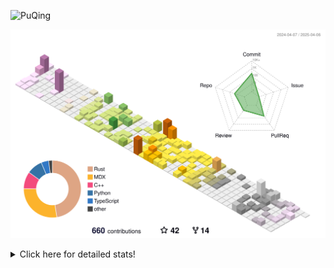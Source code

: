 ![PuQing](https://user-images.githubusercontent.com/27223114/171565019-9a56fae6-b08b-421f-99db-7e830da42371.png)

![](./profile-3d-contrib/profile-season-animate.svg)

<details>
<summary>Click here for detailed stats!</summary>

<!--START_SECTION:waka-->
![Lines of code](https://img.shields.io/badge/From%20Hello%20World%20I%27ve%20Written-1.9%20million%20lines%20of%20code-blue)

**🐱 My GitHub Data** 

> 📦 440.2 kB Used in GitHub's Storage 
 > 
> 🏆 127 Contributions in the Year 2025
 > 
> 🚫 Not Opted to Hire
 > 
> 📜 45 Public Repositories 
 > 
> 🔑 33 Private Repositories 
 > 
**I'm an Early 🐤** 

```text
🌞 Morning                633 commits         ██░░░░░░░░░░░░░░░░░░░░░░░   07.80 % 
🌆 Daytime                3448 commits        ███████████░░░░░░░░░░░░░░   42.50 % 
🌃 Evening                1869 commits        ██████░░░░░░░░░░░░░░░░░░░   23.04 % 
🌙 Night                  2162 commits        ███████░░░░░░░░░░░░░░░░░░   26.65 % 
```


📊 **This Week I Spent My Time On** 

```text
💬 Programming Languages: 
Other                    13 hrs              ███████░░░░░░░░░░░░░░░░░░   29.84 % 
CLI                      6 hrs 41 mins       ████░░░░░░░░░░░░░░░░░░░░░   15.35 % 
TeX                      4 hrs 35 mins       ███░░░░░░░░░░░░░░░░░░░░░░   10.52 % 
Searching                4 hrs 2 mins        ██░░░░░░░░░░░░░░░░░░░░░░░   09.28 % 
Browsing                 2 hrs 46 mins       ██░░░░░░░░░░░░░░░░░░░░░░░   06.36 % 

🔥 Editors: 
Arc                      20 hrs 26 mins      ████████████░░░░░░░░░░░░░   46.87 % 
VS Code                  11 hrs 26 mins      ███████░░░░░░░░░░░░░░░░░░   26.23 % 
Ghostty                  6 hrs 41 mins       ████░░░░░░░░░░░░░░░░░░░░░   15.35 % 
Telegram                 2 hrs 47 mins       ██░░░░░░░░░░░░░░░░░░░░░░░   06.41 % 
Obsidian                 1 hr 3 mins         █░░░░░░░░░░░░░░░░░░░░░░░░   02.43 % 

💻 Operating System: 
Mac                      36 hrs 48 mins      █████████████████████░░░░   84.41 % 
WSL                      4 hrs 42 mins       ███░░░░░░░░░░░░░░░░░░░░░░   10.81 % 
Linux                    2 hrs 4 mins        █░░░░░░░░░░░░░░░░░░░░░░░░   04.78 % 
```


<!--END_SECTION:waka-->
</details>
